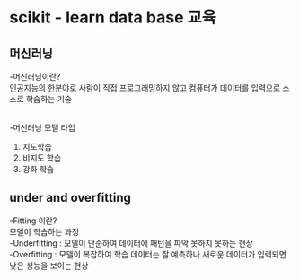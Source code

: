 # scikit - learn data base 교육

## 머신러닝
-머신러닝이란?
<br>인공지능의 한분야로 사람이 직접 프로그래밍하지 않고 컴퓨터가 데이터를 입력으로 스스로 학습하는 기술

<br>-머신러닝 모델 타입
1. 지도학습
2. 비지도 학습
3. 강화 학습

## under and overfitting
-Fitting 이란? 
 <br>  모델이 학습하는 과정
<br> -Underfitting : 모델이 단순하여 데이터에 패턴을 파악 못하지 못하는 현상
<br> -Overfitting : 모델이 복잡하여 학습 데이터는 잘 예측하나 새로운 데이터가 입력되면 낮은 성능을 보이는 현상
